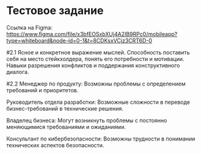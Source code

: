 # Тестовое задание 
Ссылка на Figma: https://www.figma.com/file/x3bfEOSxbXUj4A2IB9RPc0/mobileapp?type=whiteboard&node-id=0-1&t=8CDKsxVCjz3CRT6D-0

#2.1
Ясное и конкретное выражение мыслей.
Способность поставить себя на место стейкхолдера, понять его потребности и мотивации.
Навыки разрешения конфликтов и поддержания конструктивного диалога.

#2.2
Менеджер по продукту: Возможны проблемы с определением требований и приоритетов.

Руководитель отдела разработки: Возможные сложности в переводе бизнес-требований в технические решения.

Владелец бизнеса: Могут возникнуть проблемы с постоянно меняющимися требованиями и ожиданиями.

Консультант по кибербезопасности: Возможны трудности в понимании технических аспектов безопасности.
